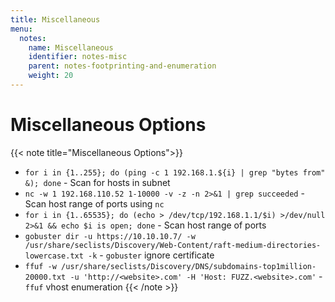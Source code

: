 ```yaml
---
title: Miscellaneous
menu:
  notes:
    name: Miscellaneous
    identifier: notes-misc
    parent: notes-footprinting-and-enumeration
    weight: 20
---
```

# Miscellaneous Options
<!-- Miscellaneous Options -->
{{< note title="Miscellaneous Options">}}
- `for i in {1..255}; do (ping -c 1 192.168.1.${i} | grep "bytes from" &); done` - Scan for hosts in subnet
- `nc -w 1 192.168.110.52 1-10000 -v -z -n 2>&1 | grep succeeded` - Scan host range of ports using `nc`
- `for i in {1..65535}; do (echo > /dev/tcp/192.168.1.1/$i) >/dev/null 2>&1 && echo $i is open; done` - Scan host range of ports
- `gobuster dir -u https://10.10.10.7/ -w /usr/share/seclists/Discovery/Web-Content/raft-medium-directories-lowercase.txt -k` - `gobuster` ignore certificate
- `ffuf -w /usr/share/seclists/Discovery/DNS/subdomains-top1million-20000.txt -u 'http://<website>.com' -H 'Host: FUZZ.<website>.com'` - `ffuf` vhost enumeration
{{< /note >}}
